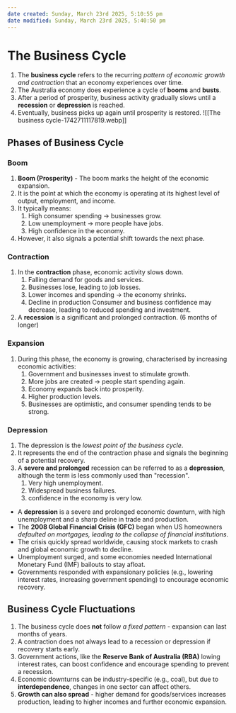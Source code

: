 ```yaml
---
date created: Sunday, March 23rd 2025, 5:10:55 pm
date modified: Sunday, March 23rd 2025, 5:40:50 pm
---
```


# The Business Cycle

1. The **business cycle** refers to the recurring *pattern of economic growth and contraction* that an economy experiences over time.
2. The Australia economy does experience a cycle of **booms** and **busts**.
3. After a period of prosperity, business activity gradually slows until a **recession** or **depression** is reached.
4. Eventually, business picks up again until prosperity is restored.
![[The business cycle-1742711117819.webp]]
## Phases of Business Cycle
### Boom
1. **Boom (Prosperity)** - The boom marks the height of the economic expansion.
2. It is the point at which the economy is operating at its highest level of output, employment, and income.
3. It typically means:
	1. High consumer spending -> businesses grow.
	2. Low unemployment -> more people have jobs.
	3. High confidence in the economy.
4. However, it also signals a potential shift towards the next phase.
### Contraction
1. In the **contraction** phase, economic activity slows down.
	1. Falling demand for goods and services.
	2. Businesses lose, leading to job losses.
	3. Lower incomes and spending -> the economy shrinks.
	4. Decline in production Consumer and business confidence may decrease, leading to reduced spending and investment.
2. A **recession** is a significant and prolonged contraction. (6 months of longer)
### Expansion
1. During this phase, the economy is growing, characterised by increasing economic activities:
	1. Government and businesses invest to stimulate growth.
	2. More jobs are created -> people start spending again.
	3. Economy expands back into prosperity.
	4. Higher production levels.
	5. Businesses are optimistic, and consumer spending tends to be strong.
### Depression
1. The depression is the *lowest point of the business cycle*.
2. It represents the end of the contraction phase and signals the beginning of a potential recovery.
3. A **severe and prolonged** recession can be referred to as a **depression**, although the term is less commonly used than "recession".
	1. Very high unemployment.
	2. Widespread business failures.
	3. confidence in the economy is very low.
- A **depression** is a severe and prolonged economic downturn, with high unemployment and a sharp deline in trade and production.
- The **2008 Global Financial Crisis (GFC)** began when US homeowners *defaulted on mortgages, leading to the collapse of financial institutions*.
- The crisis quickly spread worldwide, causing stock markets to crash and global economic growth to decline.
- Unemployment surged, and some economies needed International Monetary Fund (IMF) bailouts to stay afloat.
- Governments responded with expansionary policies (e.g., lowering interest rates, increasing government spending) to encourage economic recovery.
## Business Cycle Fluctuations
1. The business cycle does **not** follow *a fixed pattern* - expansion can last months of years.
2. A contraction does not always lead to a recession or depression if recovery starts early.
3. Government actions, like the **Reserve Bank of Australia (RBA)** lowing interest rates, can boost confidence and encourage spending to prevent a recession.
4. Economic downturns can be industry-specific (e.g., coal), but due to **interdependence**, changes in one sector can affect others.
5. **Growth can also spread** - higher demand for goods/services increases production, leading to higher incomes and further economic expansion.